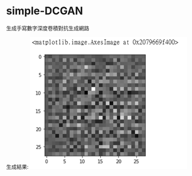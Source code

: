 # simple-DCGAN
生成手寫數字深度卷積對抗生成網路

生成結果:
![1.未訓練圖形](https://github.com/yuyangdanny/simple-DCGAN/blob/master/results%20images/un_trained.PNG)

